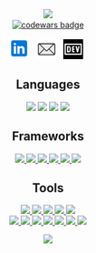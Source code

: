 <p align="center">
  <img src = "https://github-readme-stats.vercel.app/api?username=pvobrien&show_icons=true&theme=gotham"><br>
  <a target="_blank" href="https://www.codewars.com/users/PVOBrien"><img src="https://www.codewars.com/users/PVOBrien/badges/large" alt="codewars badge" /></a> <br>
</p>

<p align="center">
<!-- I have a theory that GitHub does not support the ability to open a link in a new tab. I could only find evidence that it is not possible. -->
<a href="https://www.linkedin.com/in/pvovideo/" target="_blank" rel="noopener noreferrer"><img height="38" src="./images/linkedin.png"></a>&nbsp;&nbsp;
<a href="mailto:pvovideo@outlook.com" target="_blank" rel="noopener noreferrer"><img width="35" src="./images/mail_center.png"></a>&nbsp;&nbsp;
<a href="https://dev.to/hexxking" target="_blank" rel="noopener noreferrer"><img height="35" src="./images/dev.png"></a>&nbsp;&nbsp;
</p>

<h2 align="center" id="Lang">Languages</h2>
<p align="center">
  <a href = "#Lang"><img src = "https://img.shields.io/badge/-Java-5382a1?style=flat&logo=java&logoColor=f8a520"></a>
  <a href = "#Lang"><img src = "https://img.shields.io/badge/-JavaScript-323330?style=flat&logo=javascript&logoColor=f0db4f"></a>
  <a href = "#Lang"><img src = "https://img.shields.io/badge/-HTML5-E34F26?style=flat&logo=html5&logoColor=white"></a>
  <a href = "#Lang"><img src = "https://img.shields.io/badge/-CSS3-1572B6?style=flat&logo=css3&logoColor=white"></a>   
</p>

<h2 align="center">Frameworks</h2>
<p align="center">
  <a href="#Lang">
    <img src="https://img.shields.io/badge/jQuery%20-%230769AD.svg?style=flat&logo=jquery&logoColor=00c8ff">
    <img src="https://img.shields.io/badge/Bootstrap%20-%23563d7C.svg?style=flat&logo=bootstrap&logoColor=00c8ff">
    <img src="https://img.shields.io/badge/-Express.js-787878?style=flat">
    <img src="https://img.shields.io/badge/Spring-%6db33f.svg?style=flat&logo=Spring&logoColor=white">  
    <img src="http://img.shields.io/badge/-Amplify-000000?style=flat&logo=aws-amplify">
    <img src="http://img.shields.io/badge/-React-000000?style=flat&logo=react&color=5684FD">
  </a>
</p>

<h2 align="center">Tools</h2>
<p align="center">
  <a href="#Lang">
    <img src="http://img.shields.io/badge/-Github-000000?style=flat&logo=github&logoColor=FFFFFF">
    <img src="http://img.shields.io/badge/-VS%20Code-0078d7?style=flat&logo=visual%20studio%20code&logoColor=white">
    <img src="http://img.shields.io/badge/-IntelliJ-000000?style=flat&logo=jetbrains&logoColor=white"> 
    <img src="https://img.shields.io/badge/Android Studio-073042.svg?style=flat&logo=android&logoColor=3ddc84">
    <img src="https://img.shields.io/badge/-Node.js-3C873A?style=flat&logo=Node.js&logoColor=white">
    <br>
    <img src="http://img.shields.io/badge/-Heroku-430098?style=flat&logo=heroku&logoColor=white">
    <img src="https://img.shields.io/badge/AWS%20-232F3E.svg?style=flat&logo=amazon&logoColor=FEBD69">
    <img src="https://img.shields.io/badge/Firebase-232F3E.svg?style=flat&logo=firebase&logoColor=Ffa611">
    <img src="https://img.shields.io/badge/SQL-f29111?style=flat&logo=SQL&logoColor=00c8ff">
    <img src="https://img.shields.io/badge/GraphQL-000000?style=flat&logo=GraphQL&logoColor=e535ab">
    <img src="https://img.shields.io/badge/Postgres-585858.svg?style=flat&logo=postgresql&logoColor=00c8ff">
    <img src="https://img.shields.io/badge/Postman-ffffff.svg?style=flat&logo=postman&logoColor=EF5B25">
  </a>
 </p>

<p align="center">
<img src="https://github-readme-stats.vercel.app/api/top-langs/?username=pvobrien&layout=compact&theme=gotham&card_width=800">
</p>

<!-- <p align="center"><img src="https://github-readme-streak-stats.herokuapp.com/?user=pvobrien&theme=onedark" alt="paul vincent" /></p> -->
<!-- <p align="center"> 
  <a href="https://github.com/ryo-ma/github-profile-trophy"><img src="https://github-profile-trophy.vercel.app/?username=pvobrien"alt="pvobrien"/></a> -->
</p>
<!-- <p align="center"><img src="https://komarev.com/ghpvc/?username=pvobrien&label=Profile%20views&color=0e75b6&style=flat" alt="daviddicken"/></p> -->

<!--
Leetcode path<a href="https://leetcode.com/daviddicken/"><img src="https://upload.wikimedia.org/wikipedia/commons/a/ab/LeetCode_logo_white_no_text.svg" alt="LeetCode" width="50" height="50"/></a>
HackerRank path <a href="https://www.hackerrank.com/davidfromseattle/hackos"><img src="https://upload.wikimedia.org/wikipedia/commons/6/65/HackerRank_logo.png" alt="HackerRank" width="70" height="70"/></a>
-->
